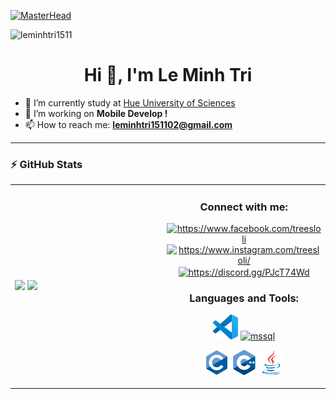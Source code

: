 [![MasterHead](https://i.imgur.com/DCoUjqb.gif)](https://github.com/leminhtri1511)

<p align="left"> <img src="https://komarev.com/ghpvc/?username=leminhtri1511&label=Profile%20views&color=0e75b6&style=flat" alt="leminhtri1511" /> </p>
<h1 align="center">Hi 👋, I'm Le Minh Tri</h1>

<!-- <h3 align="center">A passionate frontend developer</h3> -->
<!-- <img align="right" alt="Coding" width="450" src="https://www.existus.com/assets/images/image-sw-development.gif"> -->

- 🏨 I’m currently study at <a href="https://husc.edu.vn/en/viewpage.php?page_id=1">Hue University of Sciences</a>
- 📝 I’m working on **Mobile Develop !**
- 📫 How to reach me: **leminhtri151102@gmail.com**

---

### :zap: GitHub Stats

<table>
    <tr>
        <td width="48%">
            <img src="https://github-readme-stats.vercel.app/api/top-langs/?username=leminhtri1511&layout=compact" />
            <img src="https://github-readme-stats.vercel.app/api?username=leminhtri1511&hide=contribs" />
        </td>
        <td width="45%">
            <h3 align="center">Connect with me:</h3>
            <p align="center">
                <a href="https://www.facebook.com/treesloli" target="blank"><img align="center" src="https://raw.githubusercontent.com/rahuldkjain/github-profile-readme-generator/master/src/images/icons/Social/facebook.svg" alt="https://www.facebook.com/treesloli" height="30" width="40" /></a>
                <a href="https://www.instagram.com/treesloli/" target="blank"><img align="center" src="https://raw.githubusercontent.com/rahuldkjain/github-profile-readme-generator/master/src/images/icons/Social/instagram.svg" alt="https://www.instagram.com/treesloli/" height="30" width="40" /></a>     
                <a href="https://discord.gg/PJcT74Wd" target="blank"><img align="center" src="https://raw.githubusercontent.com/rahuldkjain/github-profile-readme-generator/master/src/images/icons/Social/discord.svg" alt="https://discord.gg/PJcT74Wd" height="30" width="40" /></a>
            </p>
            <h3 align="center">Languages and Tools:</h3>
            <p align="center">
                <img alt="Visual Studio Code" src="https://raw.githubusercontent.com/github/explore/80688e429a7d4ef2fca1e82350fe8e3517d3494d/topics/visual-studio-code/visual-studio-code.png" width="40px" height="40px"/>
                <a href="https://www.microsoft.com/en-us/sql-server" target="_blank" rel="noreferrer"><img src="https://www.svgrepo.com/show/303229/microsoft-sql-server-logo.svg" alt="mssql" width="40" height="40"/> </a>
                <p align="center">
                    <img src="https://raw.githubusercontent.com/devicons/devicon/master/icons/c/c-original.svg" alt="c" width="40" height="40"/>
                    <img src="https://raw.githubusercontent.com/devicons/devicon/master/icons/cplusplus/cplusplus-original.svg" alt="cplusplus" width="40" height="40"/>
                    <img src="https://raw.githubusercontent.com/devicons/devicon/master/icons/java/java-original.svg" alt="java" width="40" height="40"/>
              <!--  <img src="https://github.com/devicons/devicon/blob/master/icons/html5/html5-original.svg" title="HTML5" alt="HTML" width="40" height="40"/>
                    <img src="https://github.com/devicons/devicon/blob/master/icons/css3/css3-plain-wordmark.svg"  title="CSS3" alt="CSS" width="40" height="40"/>
                    <img src="https://github.com/devicons/devicon/blob/master/icons/javascript/javascript-original.svg" title="JavaScript" alt="JavaScript" width="40" height="40"/> --> 
                </p>
            </p>
        </td>
    </tr>
<table>

<!-- 
    <p><img align="left" src="https://github-readme-stats.vercel.app/api/top-langs?username=leminhtri1511&show_icons=true&locale=en&layout=compact" alt="leminhtri1511" /></p>
    <p>&nbsp;<img align="center" src="https://github-readme-stats.vercel.app/api?username=leminhtri1511&show_icons=true&locale=en" alt="leminhtri1511" /></p>
    <p><img align="center" src="https://github-readme-streak-stats.herokuapp.com/?user=leminhtri1511&" alt="leminhtri1511" /></p> 
-->

